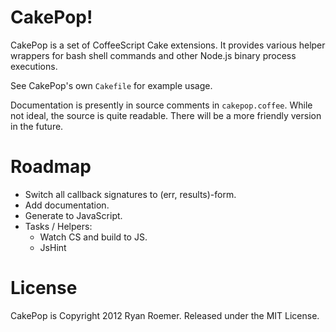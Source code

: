 CakePop!
========
CakePop is a set of CoffeeScript Cake extensions. It provides various helper
wrappers for bash shell commands and other Node.js binary process executions.

See CakePop's own `Cakefile` for example usage.

Documentation is presently in source comments in `cakepop.coffee`. While not
ideal, the source is quite readable. There will be a more friendly version in
the future.

Roadmap
=======
* Switch all callback signatures to (err, results)-form.
* Add documentation.
* Generate to JavaScript.
* Tasks / Helpers:
    * Watch CS and build to JS.
    * JsHint

License
=======
CakePop is Copyright 2012 Ryan Roemer. Released under the MIT License.
